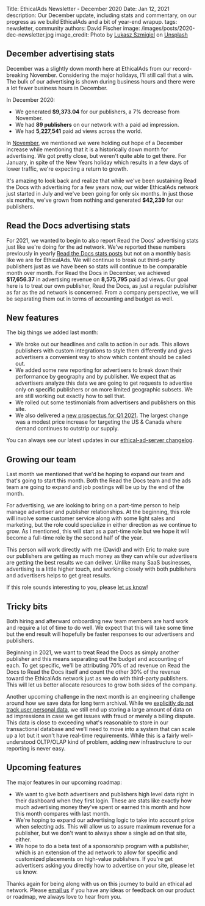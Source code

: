 Title: EthicalAds Newsletter - December 2020
Date: Jan 12, 2021
description: Our December update, including stats and commentary, on our progress as we build EthicalAds and a bit of year-end wrapup.
tags: newsletter, community
authors: David Fischer
image: /images/posts/2020-dec-newsletter.jpg
image_credit: <span>Photo by <a href="https://unsplash.com/@szmigieldesign?utm_source=unsplash&amp;utm_medium=referral&amp;utm_content=creditCopyText">Lukasz Szmigiel</a> on <a href="https://unsplash.com/s/photos/november?utm_source=unsplash&amp;utm_medium=referral&amp;utm_content=creditCopyText">Unsplash</a></span>


[comment]: # (The queries run to get this data, then computed in a spreadsheet for publisher rev)
[comment]: # (?start_date=2020-08-01&end_date=2020-08-31&campaign_type=All+types&revenue_share_percentage=50.0)
[comment]: # (?start_date=2020-09-01&end_date=2020-09-30&campaign_type=paid&revenue_share_percentage=70.0&sort=revenue)


## December advertising stats

December was a slightly down month here at EthicalAds from our record-breaking November.
Considering the major holidays, I'll still call that a win.
The bulk of our advertising is shown during business hours and there were a lot fewer business hours in December.

In December 2020:

* We generated **$9,373.04** for our publishers, a 7% decrease from November.
* We had **89 publishers** on our network with a paid ad impression.
* We had **5,227,541** paid ad views across the world.

In [November]({filename}newsletter-november-2020.md), we mentioned we were holding out hope of a December increase
while mentioning that it is a historically down month for advertising.
We got pretty close, but weren't quite able to get there.
For January, in spite of the New Years holiday which results in a few days of lower traffic,
we're expecting a return to growth.

It's amazing to look back and realize that while we've been sustaining Read the Docs with advertising for a few years now,
our wider EthicalAds network just started in July and we've been going for only six months.
In just those six months, we've grown from nothing and generated **$42,239** for our publishers.


## Read the Docs advertising stats

For 2021, we wanted to begin to also report Read the Docs' advertising stats just like we're doing for the ad network.
We've reported these numbers previously in yearly [Read the Docs stats posts](https://blog.readthedocs.com/read-the-docs-2019-stats/)
but not on a monthly basis like we are for EthicalAds.
We will continue to break out third-party publishers just as we have been so stats will continue to be comparable month over month.
For Read the Docs in December, we achieved **$17,656.37** in advertising revenue on **8,575,795** paid ad views.
Our goal here is to treat our own publisher, Read the Docs, as just a regular publisher as far as the ad network is concerned.
From a company perspective, we will be separating them out in terms of accounting and budget as well.

[comment]: # (This excludes RTD revenue share partners)


## New features

The big things we added last month:

* We broke out our headlines and calls to action in our ads.
  This allows publishers with custom integrations to style them differently and gives advertisers
  a convenient way to show which content should be called out.
* We added some new reporting for advertisers to break down their performance by geography and by publisher.
  We expect that as advertisers analyze this data we are going to get requests to advertise only on specific publishers
  or on more limited geographic subsets. We are still working out exactly how to sell that.
* We rolled out some testimonials from advertisers and publishers on this site.
* We also delivered a [new prospectus for Q1 2021]({static}/prospectus/ethicalads-advertiser-prospectus.pdf).
  The largest change was a modest price increase for targeting the US & Canada
  where demand continues to outstrip our supply.

You can always see our latest updates in our [ethical-ad-server changelog](https://ethical-ad-server.readthedocs.io/en/latest/developer/changelog.html).


## Growing our team

Last month we mentioned that we'd be hoping to expand our team and that's going to start this month.
Both the Read the Docs team and the ads team are going to expand
and job postings will be up by the end of the month.

For advertising, we are looking to bring on a part-time person
to help manage advertiser and publisher relationships.
At the beginning, this role will involve some customer service along with some light sales and marketing,
but the role could specialize in either direction as we continue to grow.
As I mentioned, this will start as a part-time role but we hope it will become a full-time role
by the second half of the year.

This person will work directly with me (David) and with Eric
to make sure our publishers are getting as much money as they can
while our advertisers are getting the best results we can deliver.
Unlike many SaaS businesses, advertising is a little higher touch,
and working closely with both publishers and advertisers helps to get great results.

If this role sounds interesting to you, please [let us know](mailto:ads@ethicalads.io?subject=Ads%20relationship%20manager%20role)!


## Tricky bits

Both hiring and afterward onboarding new team members are hard work and require a lot of time to do well.
We expect that this will take some time but the end result will hopefully be faster responses
to our advertisers and publishers.

Beginning in 2021, we want to treat Read the Docs as simply another publisher
and this means separating out the budget and accounting of each.
To get specific, we'll be attributing 70% of ad revenue on Read the Docs to Read the Docs itself
and count the other 30% of the revenue toward the EthicalAds network just as we do with third-party publishers.
This will let us better allocate resources to grow both sides of the company.

Another upcoming challenge in the next month is an engineering challenge around how we save data for long term archival.
While we [explicitly do not track user personal data]({filename}/pages/vision.md),
we still end up storing a large amount of data on ad impressions
in case we get issues with fraud or merely a billing dispute.
This data is close to exceeding what's reasonable to store in our transactional database and we'll need to move
into a system that can scale up a lot but it won't have real-time requirements.
While this is a fairly well-understood OLTP/OLAP kind of problem,
adding new infrastructure to our reporting is never easy.


## Upcoming features

The major features in our upcoming roadmap:


* We want to give both advertisers and publishers high level data right in their dashboard when they first login.
  These are stats like exactly how much advertising money they've spent or earned this month
  and how this month compares with last month.
* We're hoping to expand our advertising logic to take into account price when selecting ads.
  This will allow us to assure maximum revenue for a publisher,
  but we don't want to always show a single ad on that site, either.
* We hope to do a beta test of a sponsorship program with a publisher,
  which is an extension of the ad network to allow for specific and customized placements on high-value publishers.
  If you're get advertisers asking you directly how to advertise on your site,
  please let us know.

Thanks again for being along with us on this journey to build an ethical ad network.
Please [email us](mailto:ads@ethicalads.io) if you have any ideas or feedback on our product or roadmap,
we always love to hear from you.
